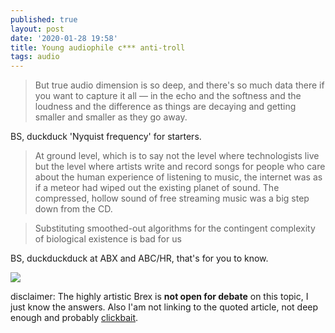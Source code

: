 ```yaml
---
published: true
layout: post
date: '2020-01-28 19:58'
title: Young audiophile c*** anti-troll
tags: audio 
---
```

> But true audio dimension is so deep, and there's so much data there if you want to capture it all — in the echo and the softness and the loudness and the difference as things are decaying and getting smaller and smaller as they go away. 

BS, duckduck 'Nyquist frequency' for starters.

> At ground level, which is to say not the level where technologists live but the level where artists write and record songs for people who care about the human experience of listening to music, the internet was as if a meteor had wiped out the existing planet of sound. The compressed, hollow sound of free streaming music was a big step down from the CD.

> Substituting smoothed-out algorithms for the contingent complexity of biological existence is bad for us

BS, duckduckduck at ABX and ABC/HR, that's for you to know. 

<img src="https://geardiary.com/wp-content/uploads/2017/12/FX-Audio-Tube-01-650x444.png" style="mix-blend-mode: multiply;">

disclaimer: The highly artistic Brex is **not open for debate** on this topic, I just know the answers. Also I'am not linking to the quoted article, not deep enough and probably [clickbait](https://en.wikipedia.org/wiki/Clickbait).
